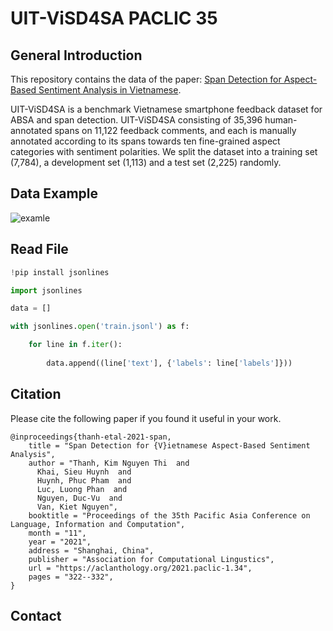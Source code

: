 # UIT-ViSD4SA PACLIC 35
## General Introduction
This repository contains the data of the paper: [Span Detection for Aspect-Based Sentiment Analysis in Vietnamese](https://aclanthology.org/2021.paclic-1.34/). 

UIT-ViSD4SA is a benchmark Vietnamese smartphone feedback dataset for ABSA and span detection. UIT-ViSD4SA consisting of 35,396 human-annotated spans on 11,122 feedback comments, and each is manually annotated according to its spans towards ten fine-grained aspect categories with sentiment polarities. We split the dataset into a training set (7,784), a development set (1,113) and a test set (2,225) randomly.
## Data Example
![examle](https://github.com/kimkim00/UIT-ViSD4SA/blob/main/example.png)
## Read File
```python
!pip install jsonlines

import jsonlines

data = []

with jsonlines.open('train.jsonl') as f:

    for line in f.iter():
       
        data.append((line['text'], {'labels': line['labels']}))
```
## Citation
Please cite the following paper if you found it useful in your work.

````
@inproceedings{thanh-etal-2021-span,
    title = "Span Detection for {V}ietnamese Aspect-Based Sentiment Analysis",
    author = "Thanh, Kim Nguyen Thi  and
      Khai, Sieu Huynh  and
      Huynh, Phuc Pham  and
      Luc, Luong Phan  and
      Nguyen, Duc-Vu  and
      Van, Kiet Nguyen",
    booktitle = "Proceedings of the 35th Pacific Asia Conference on Language, Information and Computation",
    month = "11",
    year = "2021",
    address = "Shanghai, China",
    publisher = "Association for Computational Lingustics",
    url = "https://aclanthology.org/2021.paclic-1.34",
    pages = "322--332",
}
````

## Contact
